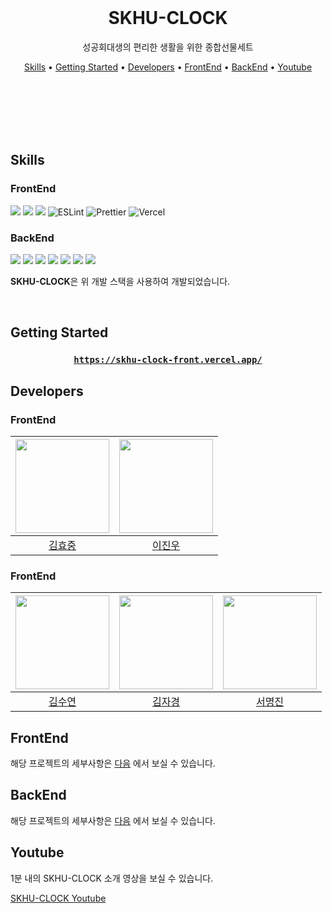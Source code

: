 <br/><br/><br/>

<div align=center>

<h1>SKHU-CLOCK</h1>

<p>성공회대생의 편리한 생활을 위한 종합선물세트</p>
</div>

<div align="center">
  <a href="#skills">Skills</a> •
  <a href="#getting-started">Getting Started</a> •
  <a href="#developers">Developers</a> •  
  <a href="#frontend">FrontEnd</a> •
  <a href="#backend">BackEnd</a> •
  <a href="#youtube">Youtube</a>
</div>

<br/><br/><br/><br/><br/>

## Skills
<div align="left">

<h3>FrontEnd</h3>
<img src="https://img.shields.io/badge/Next.js-000000?style=flat-square&logo=nextdotjs&logoColor=white"/>
<img src="https://img.shields.io/badge/TypeScript-3178C6?style=flat-square&logo=TypeScript&logoColor=white"/>
<img src="https://img.shields.io/badge/Emotion-EFD1EA?style=flat-square&logo=css3&logoColor=white"/>
<img alt="ESLint" src="https://img.shields.io/badge/-ESLint-4B32C3?style=flat-square&logo=eslint&logoColor=white" />
<img alt="Prettier" src="https://img.shields.io/badge/-Prettier-F7B93E?style=flat-square&logo=prettier&logoColor=white" />
<img alt="Vercel" src="https://img.shields.io/badge/Vercel -000000?style=flat-square&logo=vercel&logoColor=white" />

<h3>BackEnd</h3>
<p>
<img src="https://img.shields.io/badge/Spring Boot-6DB33F?style=for-the-badge&logo=Spring&logoColor=white"/>
<img src="https://img.shields.io/badge/JPA-6DB33F?style=for-the-badge&logo=JPA&logoColor=white">
<img src="https://img.shields.io/badge/gradle-02303A?style=for-the-badge&logo=gradle&logoColor=white">
<img src="https://img.shields.io/badge/mysql-4479A1?style=for-the-badge&logo=mysql&logoColor=orange">
<img src="https://img.shields.io/badge/AWS EC2-FF9900?style=for-the-badge&logo=amazonec2&logoColor=white">
<img src="https://img.shields.io/badge/QueryDSL-0285c9?style=for-the-badge&logo=qeurydsl&logoColor=white">
<img src="https://img.shields.io/badge/JSOUP-6DB33F?style=for-the-badge&logo=JSOUP&logoColor=white"/>
</p>
</div>

**SKHU-CLOCK**은 위 개발 스택을 사용하여 개발되었습니다.

<br/>


## Getting Started

<div align="center">

<h3>

[`https://skhu-clock-front.vercel.app/`](https://skhu-clock-front.vercel.app/)

</h3>

</div>


## Developers

### FrontEnd

| <img src="https://avatars.githubusercontent.com/u/59411107?v=4" width="150px" /> | <img src="https://avatars.githubusercontent.com/u/33426203?v=4" width="150px" /> |
| :------------------------------------------------------------------------------: | :------------------------------------------------------------------------------: |
|                 [김효중](https://github.com/hanseulhee)                           |                     [이진우](https://github.com/yeeZinu)                         |
  

### FrontEnd

| <img src="https://avatars.githubusercontent.com/u/80027082?v=4" width="150px" /> | <img src="https://avatars.githubusercontent.com/u/80957486?v=4" width="150px" /> | <img src="https://avatars.githubusercontent.com/u/80959635?v=4" width="150px" />
| :------------------------------------------------------------------------------: | :------------------------------------------------------------------------------: | :------------------------------------------------------------------------------: |
|                 [김수연](https://github.com/tndusy27)                             |                      [김자경](https://github.com/jkkj0414)                       |                 [서명진](https://github.com/myoungjinseo)                 |


## FrontEnd
해당 프로젝트의 세부사항은 [다음](https://github.com/skhu-clock/skhu-clock-front) 에서 보실 수 있습니다.

## BackEnd

해당 프로젝트의 세부사항은 [다음](https://github.com/skhu-clock/skhu-clock-back) 에서 보실 수 있습니다.


## Youtube

1분 내의 SKHU-CLOCK 소개 영상을 보실 수 있습니다.

[SKHU-CLOCK Youtube](https://www.youtube.com/watch?v=DOKNXf8v4lw&t=49s)
